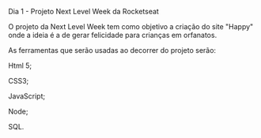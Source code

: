 Dia 1 - Projeto Next Level Week da Rocketseat



O projeto da Next Level Week tem como objetivo a criação do site "Happy" onde a ideia é a de  gerar felicidade para crianças em orfanatos.



As ferramentas que serão usadas ao decorrer do projeto serão:

Html 5;

CSS3;

JavaScript;

Node;

SQL.

